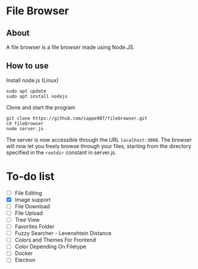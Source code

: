 # File Browser
## About
A file browser is a file browser made using Node.JS.

## How to use
Install node.js (Linux)
```
sudo apt update
sudo apt install nodejs
```
Clone and start the program
```
git clone https://github.com/cappe987/filebrowser.git
cd filebrowser
node server.js
```
The server is now accessible through the URL `localhost:3000`. The browser will now let you freely browse through your files, starting from the directory specified in the `rootdir` constant in server.js.

# To-do list
- [ ] File Editing
- [X] Image support
- [ ] File Download
- [ ] File Upload
- [ ] Tree View
- [ ] Favorites Folder
- [ ] Fuzzy Searcher - Levenshtein Distance
- [ ] Colors and Themes For Frontend 
- [ ] Color Depending On Filetype 
- [ ] Docker
- [ ] Electron
